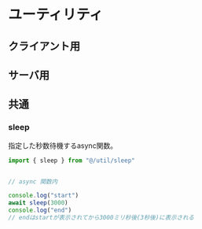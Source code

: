 
# ユーティリティ

## クライアント用

## サーバ用

## 共通

### sleep

指定した秒数待機するasync関数。

```ts
import { sleep } from "@/util/sleep"


// async 関数内

console.log("start")
await sleep(3000)
console.log("end")
// endはstartが表示されてから3000ミリ秒後(3秒後)に表示される

```

